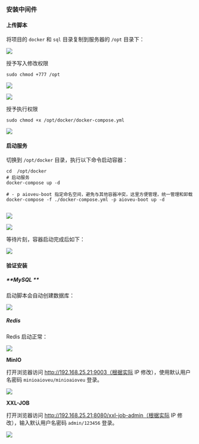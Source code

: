 ### 安装中间件

#### 上传脚本

将项目的 `docker` 和 `sql` 目录复制到服务器的 `/opt` 目录下：



![](F:\Coding\Github\aioveu-boot-doc\功能详解与操作手册\7项目部署\7.3.1.png)



授予写入修改权限

```
sudo chmod +777 /opt
```

![](F:\Coding\Github\aioveu-boot-doc\功能详解与操作手册\7项目部署\7.3.2.png)



![](F:\Coding\Github\aioveu-boot-doc\功能详解与操作手册\7项目部署\7.3.3.png)



授予执行权限

```
sudo chmod +x /opt/docker/docker-compose.yml
```

![](F:\Coding\Github\aioveu-boot-doc\功能详解与操作手册\7项目部署\7.3.4.png)

#### 启动服务

切换到 `/opt/docker` 目录，执行以下命令启动容器：

```
cd  /opt/docker
# 启动服务
docker-compose up -d

# - p aioveu-boot 指定命名空间，避免与其他容器冲突，这里方便管理，统一管理和卸载
docker-compose -f ./docker-compose.yml -p aioveu-boot up -d


```



![](F:\Coding\Github\aioveu-boot-doc\功能详解与操作手册\7项目部署\7.3.5.png)



![](F:\Coding\Github\aioveu-boot-doc\功能详解与操作手册\7项目部署\7.3.6.png)

等待片刻，容器启动完成后如下：



![](F:\Coding\Github\aioveu-boot-doc\功能详解与操作手册\7项目部署\7.3.7.png)



#### 验证安装

##### **MySQL **

启动脚本会自动创建数据库：



![](F:\Coding\Github\aioveu-boot-doc\功能详解与操作手册\7项目部署\7.3.8.png)



##### **Redis**

Redis 启动正常：

![](F:\Coding\Github\aioveu-boot-doc\功能详解与操作手册\7项目部署\7.3.9.png)



**MinIO**

打开浏览器访问 http://192.168.25.21:9003（根据实际 IP 修改），使用默认用户名密码 `minioaioveu/minioaioveu` 登录。

![](F:\Coding\Github\aioveu-boot-doc\功能详解与操作手册\7项目部署\7.3.10.png)



**XXL-JOB**

打开浏览器访问 http://192.168.25.21:8080/xxl-job-admin（根据实际 IP 修改），输入默认用户名密码 `admin/123456` 登录。

![](F:\Coding\Github\aioveu-boot-doc\功能详解与操作手册\7项目部署\7.3.11.png)

